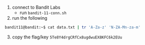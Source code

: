 1. connect to Bandit Labs
    * run `bandit-11-conn.sh`
2. run the following    
```bash
bandit11@bandit:~$ cat data.txt | tr 'A-Za-z' 'N-ZA-Mn-za-m'
```
3. copy the flag/key `5Te8Y4drgCRfCx8ugdwuEX8KFC6k2EUu`

